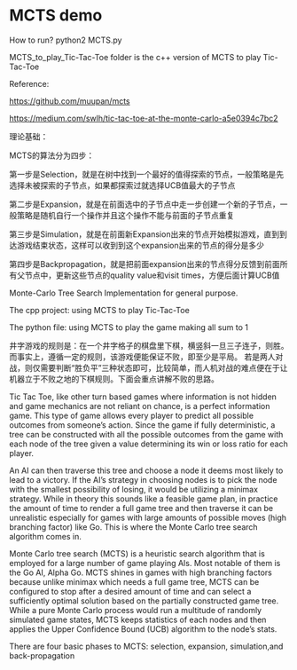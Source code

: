 MCTS demo
====

How to run? python2 MCTS.py
	
MCTS_to_play_Tic-Tac-Toe folder is the c++ version of MCTS to play Tic-Tac-Toe	


Reference:

https://github.com/muupan/mcts

https://medium.com/swlh/tic-tac-toe-at-the-monte-carlo-a5e0394c7bc2



理论基础：

MCTS的算法分为四步：

第一步是Selection，就是在树中找到一个最好的值得探索的节点，一般策略是先选择未被探索的子节点，如果都探索过就选择UCB值最大的子节点

第二步是Expansion，就是在前面选中的子节点中走一步创建一个新的子节点，一般策略是随机自行一个操作并且这个操作不能与前面的子节点重复

第三步是Simulation，就是在前面新Expansion出来的节点开始模拟游戏，直到到达游戏结束状态，这样可以收到到这个expansion出来的节点的得分是多少

第四步是Backpropagation，就是把前面expansion出来的节点得分反馈到前面所有父节点中，更新这些节点的quality value和visit times，方便后面计算UCB值


Monte-Carlo Tree Search Implementation for general purpose.




The cpp project: using MCTS to play Tic-Tac-Toe

The python file: using MCTS to play the game making all sum to 1

井字游戏的规则是：在一个井字格子的棋盘里下棋，横竖斜一旦三子连子，则胜。而事实上，遵循一定的规则，该游戏便能保证不败，即至少是平局。 
若是两人对战，则仅需要判断“胜负平”三种状态即可，比较简单，而人机对战的难点便在于让机器立于不败之地的下棋规则。下面会重点讲解不败的思路。


Tic Tac Toe, like other turn based games where information is not hidden and game mechanics are not reliant on chance, is a perfect information game. This type of game allows every player to predict all possible outcomes from someone’s action. Since the game if fully deterministic, a tree can be constructed with all the possible outcomes from the game with each node of the tree given a value determining its win or loss ratio for each player.

An AI can then traverse this tree and choose a node it deems most likely to lead to a victory.
 If the AI’s strategy in choosing nodes is to pick the node with the smallest possibility of losing, 
 it would be utilizing a minimax strategy. While in theory this sounds like a feasible game plan, 
 in practice the amount of time to render a full game tree and then traverse it can be unrealistic 
 especially for games with large amounts of possible moves (high branching factor) like Go. 
 This is where the Monte Carlo tree search algorithm comes in.
 
 
 Monte Carlo tree search (MCTS) is a heuristic search algorithm that is employed for a large number of game playing AIs. 
 Most notable of them is the Go AI, Alpha Go. MCTS shines in games with high branching factors because 
 unlike minimax which needs a full game tree, MCTS can be configured to stop after a desired amount of time 
 and can select a sufficiently optimal solution based on the partially constructed game tree.  
 While a pure Monte Carlo process would run a multitude of randomly simulated game states, 
 MCTS keeps statistics of each nodes and then applies the Upper Confidence Bound (UCB) algorithm to the node’s stats.
 
 
 There are four basic phases to MCTS: selection, expansion, simulation,and back-propagation
